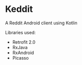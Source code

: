 # Keddit
A Reddit Android client using Kotlin

Libraries used:
- Retrofit 2.0
- RxJava
- RxAndroid
- Picasso
